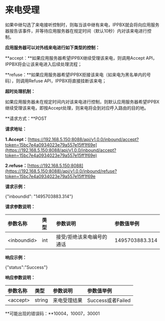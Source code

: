 # 来电受理

如果中继勾选了来电接听控制时，则每当该中继有来电，IPPBX就会将向应用服务器报告该事件，并等待应用服务器在规定时间（默认10秒）内对该来电进行控制。

**应用服务器可以对外线来电进行如下类型的控制：**

**accept：**如果应用服务器希望IPPBX继续受理该来电，则调用Accept API，IPPBX将会让该来电进入后续处理流程；

**refuse：**如果应用服务器希望IPPBX拒接该来电（如来电为黑名单内的号码），则调用Refuse API，IPPBX将直接挂断该来电；

**超时处理机制：**

如果应用服务器未在规定时间内对该来电进行控制，则默认应用服务器希望IPPBX继续受理该来电，即按Accept处理，则来电将会到对应呼入路由的目的地。

**请求方式：**POST

**请求地址：**

**1.Accept：**[https://192.168.5.150:8088/api/v1.0.0/inbound/accept?token=15bc7e4a0934023e79a557e15ff1f69e](https://192.168.5.150:8088/api/v1.0.0/inbound/accept?token=15bc7e4a0934023e79a557e15ff1f69e)

**2.refuse：**[https://192.168.5.150:8088](https://192.168.5.150:8088)/api/v1.0.0/inbound/refuse?token=15bc7e4a0934023e79a557e15ff1f69e

**请求示例：**

{"inboundid": "1495703883.314"}

**请求参数说明：**

| 参数名称 | 类型 | 参数说明 | 参数值举例 |
| :--- | :--- | :--- | :--- |
| &lt;inboundid&gt; | int | 接受/拒绝该来电编号的通话 | 1495703883.314 |

**响应示例：**

{"status":"Success"}

**响应参数说明：**

| 参数名称 | 类型 | 参数说明 | 参数值举例 |
| :--- | :--- | :--- | :--- |
| &lt;accept&gt; | string | 来电受理结果 | Success或者Failed |

**可能出现的错误码：**10004，10007，30001

